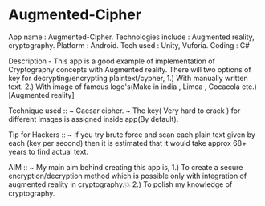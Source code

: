 # Augmented-Cipher

App name : Augmented-Cipher. 
Technologies include : Augmented reality, cryptography. 
Platform : Android. 
Tech used : Unity, Vuforia. 
Coding : C#

Description - 
This app is a good example of implementation of Cryptography concepts with Augmented reality. There will two options of key for decrypting/encrypting plaintext/cypher,
 1.) With manually written text.
 2.) With image of famous logo's(Make in india , Limca , Cocacola etc.)[Augmented reality] 

Technique used ::
~ Caesar cipher.
~ The key( Very hard to crack ) for different images is assigned inside app(By default). 

Tip for Hackers :: 
~ If you try brute force and scan each plain text given by each (key per second) then it is estimated that it would take approx 68+ years to find actual text.

 AIM ::
~ My main aim behind creating this app is, 
1.) To create a secure encryption/decryption method which is possible only with integration of augmented reality in cryptography.💥
2.) To polish my knowledge of cryptography.
